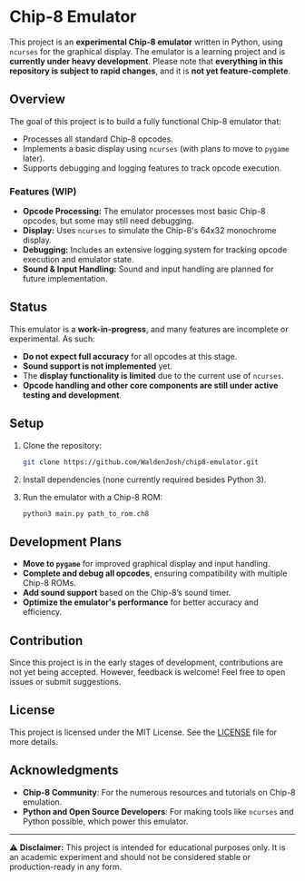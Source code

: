 # Chip-8 Emulator

This project is an **experimental Chip-8 emulator** written in Python, using `ncurses` for the graphical display. The emulator is a learning project and is **currently under heavy development**. Please note that **everything in this repository is subject to rapid changes**, and it is **not yet feature-complete**.

## Overview

The goal of this project is to build a fully functional Chip-8 emulator that:
- Processes all standard Chip-8 opcodes.
- Implements a basic display using `ncurses` (with plans to move to `pygame` later).
- Supports debugging and logging features to track opcode execution.

### Features (WIP)
- **Opcode Processing:** The emulator processes most basic Chip-8 opcodes, but some may still need debugging.
- **Display:** Uses `ncurses` to simulate the Chip-8's 64x32 monochrome display.
- **Debugging:** Includes an extensive logging system for tracking opcode execution and emulator state.
- **Sound & Input Handling:** Sound and input handling are planned for future implementation.

## Status

This emulator is a **work-in-progress**, and many features are incomplete or experimental. As such:
- **Do not expect full accuracy** for all opcodes at this stage.
- **Sound support is not implemented** yet.
- The **display functionality is limited** due to the current use of `ncurses`.
- **Opcode handling and other core components are still under active testing and development**.

## Setup

1. Clone the repository:

    ```bash
    git clone https://github.com/WaldenJosh/chip8-emulator.git
    ```

2. Install dependencies (none currently required besides Python 3).

3. Run the emulator with a Chip-8 ROM:

    ```bash
    python3 main.py path_to_rom.ch8
    ```

## Development Plans

- **Move to `pygame`** for improved graphical display and input handling.
- **Complete and debug all opcodes**, ensuring compatibility with multiple Chip-8 ROMs.
- **Add sound support** based on the Chip-8’s sound timer.
- **Optimize the emulator's performance** for better accuracy and efficiency.

## Contribution

Since this project is in the early stages of development, contributions are not yet being accepted. However, feedback is welcome! Feel free to open issues or submit suggestions.

## License

This project is licensed under the MIT License. See the [LICENSE](LICENSE) file for more details.

## Acknowledgments

- **Chip-8 Community**: For the numerous resources and tutorials on Chip-8 emulation.
- **Python and Open Source Developers**: For making tools like `ncurses` and Python possible, which power this emulator.

---

⚠️ **Disclaimer:** This project is intended for educational purposes only. It is an academic experiment and should not be considered stable or production-ready in any form.
